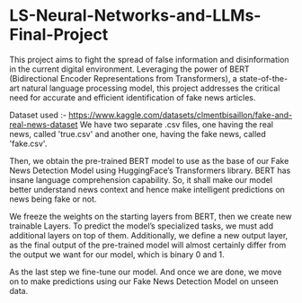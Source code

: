 # LS-Neural-Networks-and-LLMs-Final-Project

This project aims to fight the spread of false information and disinformation in the current digital environment. Leveraging the power of BERT (Bidirectional Encoder Representations from Transformers), a state-of-the-art natural language processing model, this project addresses the critical need for accurate and efficient identification of fake news articles.


Dataset used :- https://www.kaggle.com/datasets/clmentbisaillon/fake-and-real-news-dataset
We have two separate .csv files, one having the real news, called 'true.csv' and another one, having the fake news, called 'fake.csv'.

Then, we obtain the pre-trained BERT model to use as the base of our Fake News Detection Model using HuggingFace’s Transformers library. BERT has insane language comprehension capability. So, it shall make our model better understand news context and hence make intelligent predictions on news being fake or not.

We freeze the weights on the starting layers from BERT, then we create new trainable Layers. To predict the model’s specialized tasks, we must add additional layers on top of them. Additionally, we define a new output layer, as the final output of the pre-trained model will almost certainly differ from the output we want for our model, which is binary 0 and 1.

As the last step we fine-tune our model. And once we are done, we move on to make predictions using our Fake News Detection Model on unseen data.

